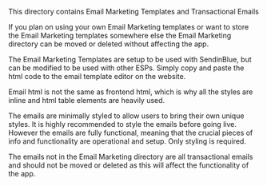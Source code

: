 This directory contains Email Marketing Templates and Transactional Emails

If you plan on using your own Email Marketing templates or want to store
the Email Marketing templates somewhere else the Email Marketing
directory can be moved or deleted without affecting the app.

The Email Marketing Templates are setup to be used with SendinBlue, but can be modified
to be used with other ESPs. Simply copy and paste the html code to the email template
editor on the website.

Email html is not the same as frontend html, which is why
all the styles are inline and html table elements are heavily used.

The emails are minimally styled to allow users to bring their own unique styles.
It is highly recommended to style the emails before going live. However the
emails are fully functional, meaning that the crucial pieces of info and functionality are
operational and setup. Only styling is required.

The emails not in the Email Marketing directory are all transactional
emails and should not be moved or deleted as this will affect the functionality
of the app.
